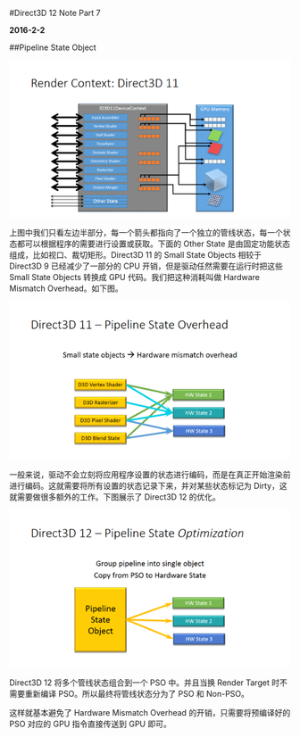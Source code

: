 #Direct3D 12 Note Part 7

**2016-2-2**

##Pipeline State Object

![image](Direct3D12Part7/Picture1.png)

上图中我们只看左边半部分，每一个箭头都指向了一个独立的管线状态，每一个状态都可以根据程序的需要进行设置或获取。下面的 Other State 是由固定功能状态组成，比如视口、裁切矩形。Direct3D 11 的 Small State Objects 相较于 Direct3D 9 已经减少了一部分的 CPU 开销，但是驱动任然需要在运行时把这些 Small State Objects 转换成 GPU 代码。我们把这种消耗叫做 Hardware Mismatch Overhead。如下图。

![image](Direct3D12Part7/Picture2.png)

一般来说，驱动不会立刻将应用程序设置的状态进行编码，而是在真正开始渲染前进行编码。这就需要将所有设置的状态记录下来，并对某些状态标记为 Dirty，这就需要做很多额外的工作。下图展示了 Direct3D 12 的优化。

![image](Direct3D12Part7/Picture3.png)

Direct3D 12 将多个管线状态组合到一个 PSO 中。并且当换 Render Target 时不需要重新编译 PSO。所以最终将管线状态分为了 PSO 和 Non-PSO。

这样就基本避免了 Hardware Mismatch Overhead 的开销，只需要将预编译好的 PSO 对应的 GPU 指令直接传送到 GPU 即可。